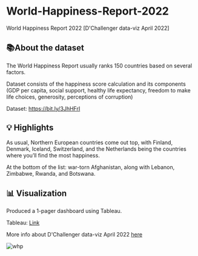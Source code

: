 # World-Happiness-Report-2022
World Happiness Report 2022 [D'Challenger data-viz April 2022]



## **📚About the dataset**

The World Happiness Report usually ranks 150 countries based on several factors. 

Dataset consists of the happiness score calculation and its components (GDP per capita, social support, healthy life expectancy, freedom to make life choices, generosity, perceptions of corruption)

Dataset: https://bit.ly/3JhHFrI

## **💡 Highlights**

As usual, Northern European countries come out top, with Finland, Denmark, Iceland, Switzerland, and the Netherlands being the countries where you’ll find the most happiness. 

At the bottom of the list: war-torn Afghanistan, along with Lebanon, Zimbabwe, Rwanda, and Botswana.

## **📊 Visualization**

Produced a 1-pager dashboard using Tableau.

Tableau: [Link](https://public.tableau.com/app/profile/mateuszwiatr/viz/WorldHappinessReport2022_16506354760340/Dashboard1)

More info about D'Challenger data-viz April 2022 [here](https://www.linkedin.com/posts/d-challenger_world-happiness-xdchallenger-freestyle-activity-6917542111487635456-cNl5?utm_source=linkedin_share&utm_medium=member_desktop_webe)

![whp](https://user-images.githubusercontent.com/55045247/166162231-16cccaac-c3cb-4e21-99e3-1afb14822140.PNG)
